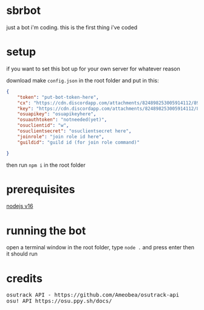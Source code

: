 # sbrbot
just a bot i'm coding. this is the first thing i've coded

# setup
if you want to set this bot up for your own server for whatever reason

download
make `config.json` in the root folder and put in this:
```json
{
	"token": "put-bot-token-here",
	"cx": "https://cdn.discordapp.com/attachments/824898253005914112/892674375646584862/HowTo.mp4",
	"key": "https://cdn.discordapp.com/attachments/824898253005914112/892674375646584862/HowTo.mp4",
	"osuapikey": "osuapikeyhere", 
	"osuauthtoken": "notneeded(yet)",
	"osuclientid": "w",
	"osuclientsecret": "osuclientsecret here",
	"joinrole": "join role id here",
	"guildid": "guild id (for join role command)"

}
```
then run `npm i` in the root folder

# prerequisites
[nodejs v16](https://nodejs.org/en/download/)

# running the bot
open a terminal window in the root folder, type `node .` and press enter then it should run

# credits
<pre>
osutrack API - https://github.com/Ameobea/osutrack-api
osu! API https://osu.ppy.sh/docs/
</pre>
 